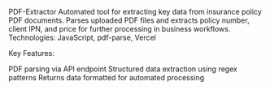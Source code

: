 PDF-Extractor
Automated tool for extracting key data from insurance policy PDF documents. Parses uploaded PDF files and extracts policy number, client IPN, and price for further processing in business workflows.
Technologies: JavaScript, pdf-parse, Vercel

Key Features:

PDF parsing via API endpoint
Structured data extraction using regex patterns
Returns data formatted for automated processing
